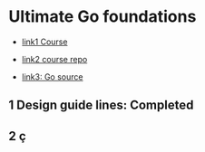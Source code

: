 # Ultimate Go foundations

- [link1 Course](https://courses.ardanlabs.com/courses/take/ultimate-go/lessons/7404092-2-3-5-pointers-part-5-gc-see-addendum)

- [link2 course repo](https://github.com/ardanlabs/gotraining)

- [link3: Go source](https://github.com/golang/go)

## 1 Design guide lines: Completed

## 2 ç
